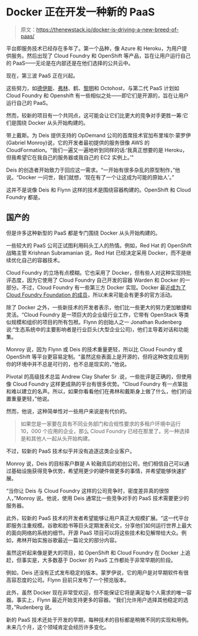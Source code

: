 # Docker 正在开发一种新的 PaaS

> 原文：<https://thenewstack.io/docker-is-driving-a-new-breed-of-paas/>

平台即服务技术已经存在多年了。第一个品种，像 Azure 和 Heroku，为用户提供服务。然后出现了 Cloud Foundry 和 OpenShift 等产品，旨在让用户运行自己的 PaaS——无论是在内部还是在他们选择的公共云中。

现在，第三波 PaaS 正在兴起。

这些努力，如[德伊斯](http://deis.io/ "Deis")、[弗林](https://flynn.io/ "Flynn")、鹤、[黎明](https://github.com/dawn/dawn "Dawn")和 Octohost，与第二代 PaaS 计划如 Cloud Foundry 和 Openshift 有一些相似之处——即它们是开源的，旨在让用户运行自己的 PaaS。

然而，较新的项目有一个共同点，这可能会让它们比更大的竞争对手更胜一筹:它们是围绕 Docker 从头开始构建的。

带上戴斯。为 Deis 提供支持的 OpDemand 公司的首席技术官加布里埃尔·蒙罗伊(Gabriel Monroy)说，它的开发者最初提供的服务很像 AWS 的 CloudFormation。“我们一遍又一遍地听到同样的话:‘我真正想要的是 Heroku，但我希望它在我自己的服务器或我自己的 EC2 实例上。’"

Deis 的创造者开始致力于回应这一需求。“一开始有很多杂乱的原型制作，”他说。“Docker 一问世，我们就想，‘现在有了一个让这成为可能的原始人’。”

这并不是说像 Deis 和 Flynn 这样的技术是围绕容器构建的。OpenShift 和 Cloud Foundry 都是。

## 国产的

但是许多这种新型的 PaaS 都是专门围绕 Docker 从头开始构建的。

一些较大的 PaaS 公司正试图利用码头工人的热情。例如，Red Hat 的 OpenShift 战略主管 Krishnan Subramanian 说，Red Hat 已经决定采用 Docker，而不是继续优化自己的容器技术。

Cloud Foundry 的立场有点模糊。它也采用了 Docker，但有些人对这种实现持批评态度，因为它使用了 Cloud Foundry 自己开发的容器 Warden 和 Docker 的一部分。不过，Cloud Foundry 有一些第三方 Docker 实现。Docker 最近[成为了 Cloud Foundry Foundation 的成员](http://blog.docker.com/2014/05/docker-joins-cloud-foundry-foundation/ "Docker")，所以未来可能会有更多的官方活动。

除了 Docker 之外，一些新技术的开发者表示，他们比一些更大的努力更加敏捷和灵活。“Cloud Foundry 是一项巨大的企业级行业工作，它带有 OpenStack 等类似规模和组织的项目的所有包袱。Flynn 的创始人之一 Jonathan Rudenberg 说:“生态系统中的主要影响者是行业巨头(大型企业公司)，他们主导着对话和功能集。

Monroy 说，因为 Flynn 或 Deis 的技术重量更轻，所以比 Cloud Foundry 或 OpenShift 等平台更容易定制。“虽然这些表面上是开源的，但将这种改变应用到你的环境中并不总是可行的，也不总是现实的，”他说。

Pivotal 的高级技术总监 Andrew Clay Shafer Sr .说，一些批评是正确的，但使用像 Cloud Foundry 这样更成熟的平台有很多优势。“Cloud Foundry 有一点笨拙和难以建立的名声。所以，如果你看看他们在弗林和戴斯身上做了什么，他们的设置重量更轻，”他说。

然而，他说，这种简单性对一些用户来说是有代价的。

> 如果您是一家要在具有不同业务部门和合规性要求的多租户环境中运行 10，000 个应用的企业，那么 Cloud Foundry 已经在那里了。另一种选择是和其他人一起从头开始构建。

不过，较新的 PaaS 技术似乎并没有追逐这类企业客户。

Monroy 说，Deis 的目标客户群是 A 轮融资后的初创公司，他们相信自己可以通过基础设施获得竞争优势，希望用更少的硬件做更多的事情，并希望能够快速扩展。

“当你让 Deis 与 Cloud Foundry 这样的公司竞争时，密度差异真的很惊人，”Monroy 说。他说，使用 Deis 通常比一些竞争对手的 PaaS 技术需要更少的服务器。

此外，较新的 PaaS 技术的开发者希望能够让用户真正大规模扩展。“这一代平台即服务注重规模。谷歌和脸书等巨头定期发表论文，分享他们如何运行世界上最大的面向网络的系统的细节。开源 PaaS 项目可以将这些技术和见解带给大众。例如，弗林开始实施谷歌最近一篇论文的部分内容。

虽然这听起来像是更大的项目，如 OpenShift 和 Cloud Foundry 在 Docker 上追赶，但事实是，大多数基于 Docker 的 PaaS 工作都处于非常早期的阶段。

例如，Deis 还没有正式发布稳定的版本。蒙罗伊说，它的用户是对早期软件有很高容忍度的公司。Flynn 目前只发布了一个预览版本。

此外，虽然 Docker 现在非常受欢迎，但不能保证它将是满足每个人需求的唯一容器。事实上，Flynn 最近开始支持更多的容器。“我们允许用户选择其他稳定的选项，”Rudenberg 说。

新的 PaaS 技术还处于开发的早期，每种技术的目标都是稍微不同的实现和用例。未来几个月，这个领域肯定会经历许多变化。

<svg xmlns:xlink="http://www.w3.org/1999/xlink" viewBox="0 0 68 31" version="1.1"><title>Group</title> <desc>Created with Sketch.</desc></svg>